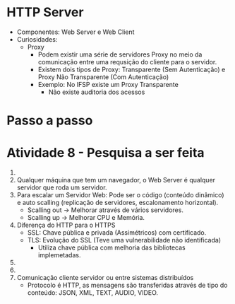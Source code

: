 # HTTP Server

- Componentes: Web Server e Web Client
- Curiosidades:
    - Proxy
        - Podem existir uma série de servidores Proxy no meio da comunicação entre uma requsição do cliente para o servidor.
        - Existem dois tipos de Proxy: Transparente (Sem Autenticação) e Proxy Não Transparente (Com Autenticação)
        - Exemplo: No IFSP existe um Proxy Transparente
            - Não existe auditoria dos acessos

# Passo a passo

# Atividade 8 - Pesquisa a ser feita

1. 
2. Qualquer máquina que tem um navegador, o Web Server é qualquer servidor que roda um servidor.
3. Para escalar um Servidor Web: Pode ser o código (conteúdo dinâmico) e auto scalling (replicação de servidores, escalonamento horizontal).
    - Scalling out -> Melhorar através de vários servidores.
    - Scalling up  -> Melhorar CPU e Memória.
4. Diferença do HTTP para o HTTPS
    - SSL: Chave pública e privada (Assimétricos) com certificado.
    - TLS: Evolução do SSL (Teve uma vulnerabilidade não identificada)
        - Utiliza chave pública com melhoria das bibliotecas implemetadas.
5. 
6. 
7. Comunicação cliente servidor ou entre sistemas distribuídos 
    - Protocolo é HTTP, as mensagens são transferidas através de tipo do conteúdo: JSON, XML, TEXT, AUDIO, VIDEO.

